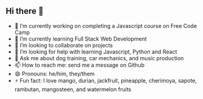 ## Hi there 👋

- 🔭 I’m currently working on completing a Javascript course on Free Code Camp
- 🌱 I’m currently learning Full Stack Web Development
- 👯 I’m looking to collaborate on projects 
- 🤔 I’m looking for help with learning Javascript, Python and React 
- 💬 Ask me about dog training, car mechanics, and music production
- 📫 How to reach me: send me a message on Github
- 😄 Pronouns: he/him, they/them
- ⚡ Fun fact: I love mango, durian, jackfruit, pineapple, cherimoya, sapote, rambutan, mangosteen, and watermelon fruits
